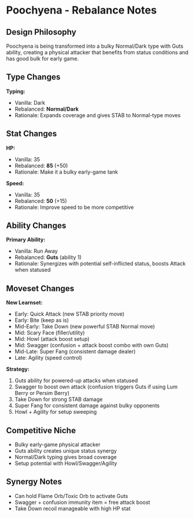 # Poochyena - Rebalance Notes

## Design Philosophy
Poochyena is being transformed into a bulky Normal/Dark type with Guts ability, creating a physical attacker that benefits from status conditions and has good bulk for early game.

## Type Changes

**Typing:**
- Vanilla: Dark
- Rebalanced: **Normal/Dark**
- Rationale: Expands coverage and gives STAB to Normal-type moves

## Stat Changes

**HP:**
- Vanilla: 35
- Rebalanced: **85** (+50)
- Rationale: Make it a bulky early-game tank

**Speed:**
- Vanilla: 35
- Rebalanced: **50** (+15)
- Rationale: Improve speed to be more competitive

## Ability Changes

**Primary Ability:**
- Vanilla: Run Away
- Rebalanced: **Guts** (ability 1)
- Rationale: Synergizes with potential self-inflicted status, boosts Attack when statused

## Moveset Changes

**New Learnset:**
- Early: Quick Attack (new STAB priority move)
- Early: Bite (keep as is)
- Mid-Early: Take Down (new powerful STAB Normal move)
- Mid: Scary Face (filler/utility)
- Mid: Howl (attack boost setup)
- Mid: Swagger (confusion + attack boost combo with own Guts)
- Mid-Late: Super Fang (consistent damage dealer)
- Late: Agility (speed control)

**Strategy:**
1. Guts ability for powered-up attacks when statused
2. Swagger to boost own attack (confusion triggers Guts if using Lum Berry or Persim Berry)
3. Take Down for strong STAB damage
4. Super Fang for consistent damage against bulky opponents
5. Howl + Agility for setup sweeping

## Competitive Niche
- Bulky early-game physical attacker
- Guts ability creates unique status synergy
- Normal/Dark typing gives broad coverage
- Setup potential with Howl/Swagger/Agility

## Synergy Notes
- Can hold Flame Orb/Toxic Orb to activate Guts
- Swagger + confusion immunity item = free attack boost
- Take Down recoil manageable with high HP stat
